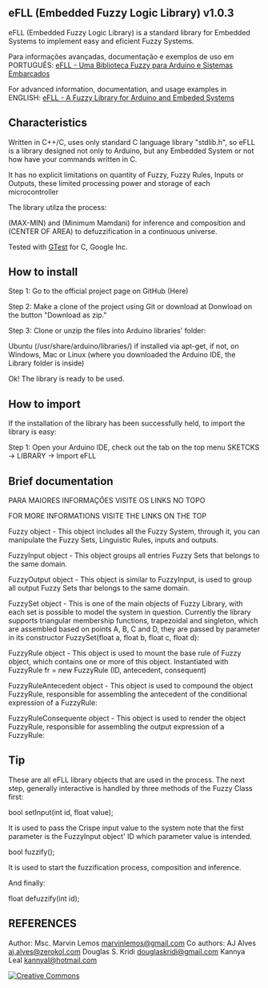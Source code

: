 ## eFLL (Embedded Fuzzy Logic Library) v1.0.3

eFLL (Embedded Fuzzy Logic Library) is a standard library for Embedded Systems to implement easy and eficient Fuzzy Systems.

Para informações avançadas, documentação e exemplos de uso em PORTUGUÊS: [eFLL - Uma Biblioteca Fuzzy para Arduino e Sistemas Embarcados](http://www.zerokol.com/2012/09/arduinofuzzy-uma-biblioteca-fuzzy-para.html)

For advanced information, documentation, and usage examples in ENGLISH: [eFLL - A Fuzzy Library for Arduino and Embeded Systems](http://www.zerokol.com/2012/09/arduinofuzzy-fuzzy-library-for-arduino.html)

## Characteristics

Written in C++/C, uses only standard C language library "stdlib.h", so eFLL is a library designed not only to Arduino, but any Embedded System or not how have your commands written in C.

It has no explicit limitations on quantity of Fuzzy, Fuzzy Rules, Inputs or Outputs, these limited processing power and storage of each microcontroller

The library utilza the process:

(MAX-MIN) and (Minimum Mamdani) for inference and composition and (CENTER OF AREA) to defuzzification in a continuous universe.

Tested with [GTest](http://code.google.com/p/googletest/) for C, Google Inc.

## How to install

Step 1: Go to the official project page on GitHub (Here)

Step 2: Make a clone of the project using Git or download at Donwload on the button "Download as zip."

Step 3: Clone or unzip the files into Arduino libraries' folder:

Ubuntu (/usr/share/arduino/libraries/) if installed via apt-get, if not, on Windows, Mac or Linux (where you downloaded the Arduino IDE, the Library folder is inside)

Ok! The library is ready to be used.

## How to import

If the installation of the library has been successfully held,  to import the library is easy:

Step 1: Open your Arduino IDE, check out the tab on the top menu SKETCKS → LIBRARY  → Import eFLL

## Brief documentation

PARA MAIORES INFORMAÇÕES VISITE OS LINKS NO TOPO

FOR MORE INFORMATIONS VISITE THE LINKS ON THE TOP

Fuzzy object - This object includes all the Fuzzy System, through it, you can manipulate the Fuzzy Sets, Linguistic Rules, inputs and outputs.

FuzzyInput object - This object groups all entries Fuzzy Sets that belongs to the same domain.

FuzzyOutput object - This object is similar to FuzzyInput, is used to group all output Fuzzy Sets thar belongs to the same domain.

FuzzySet object - This is one of the main objects of Fuzzy Library, with each set is possible to model the system in question. Currently the library supports triangular membership functions, trapezoidal and singleton, which are assembled based on points A, B, C and D, they are passed by parameter in its constructor FuzzySet(float a, float b, float c, float d):

FuzzyRule object - This object is used to mount the base rule of Fuzzy object, which contains one or more of this object. Instantiated with FuzzyRule fr = new FuzzyRule (ID, antecedent, consequent)

FuzzyRuleAntecedent object - This object is used to compound the object FuzzyRule, responsible for assembling the antecedent of the conditional expression of a FuzzyRule:

FuzzyRuleConsequente object - This object is used to render the object FuzzyRule, responsible for assembling the output expression of a FuzzyRule:

## Tip

These are all eFLL library objects that are used in the process. The next step, generally interactive is handled by three methods of the Fuzzy Class first:

bool setInput(int id, float value);

It is used to pass the Crispe input value to the system note that the first parameter is the FuzzyInput object' ID which parameter value is intended.

bool fuzzify();

It is used to start the fuzzification process, composition and inference.

And finally:

float defuzzify(int id);

## REFERENCES

Author: Msc. Marvin Lemos <marvinlemos@gmail.com>
Co authors: AJ Alves <aj.alves@zerokol.com>
            Douglas S. Kridi <douglaskridi@gmail.com>
            Kannya Leal <kannyal@hotmail.com>

[![Creative Commons](http://i.creativecommons.org/l/by-nd/3.0/88x31.png)](http://creativecommons.org/licenses/by-nd/3.0/deed.pt_BR)
